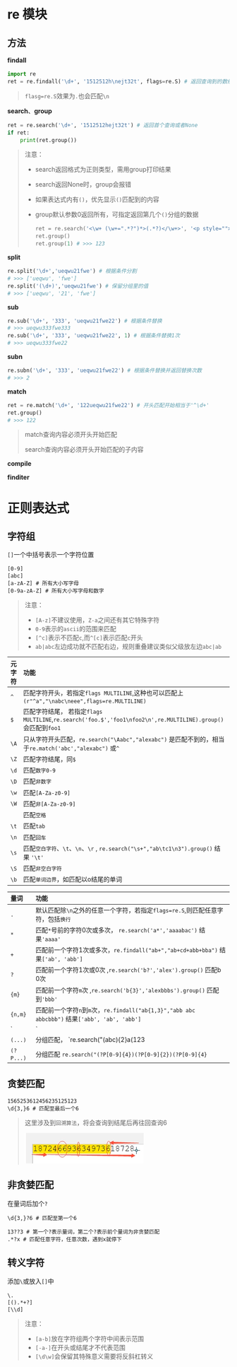 # re 模块

## 方法

**findall**

```python
import re
ret = re.findall('\d+', '1512512h\nejt32t', flags=re.S) # 返回查询到的数组
```

>   `flasg=re.S`效果为`.`也会匹配`\n`

**search**、**group**

```python
ret = re.search('\d+', '1512512hejt32t') # 返回首个查询或者None
if ret:
    print(ret.group())
```

>   注意：
>
>   -   search返回格式为正则类型，需用group打印结果
>
>   -   search返回None时，group会报错
>
>   -   如果表达式内有`()`，优先显示`()`匹配到的内容
>
>   -   group默认参数0返回所有，可指定返回第几个`()`分组的数据
>
>       ```python
>       ret = re.search('<\w+ (\w+=".*?")*>(.*?)</\w+>', '<p style="">123</p>', flags=re.S)
>       ret.group()
>       ret.group(1) # >>> 123
>       ```

**split**

```python
re.split('\d+','ueqwu21fwe') # 根据条件分割
# >>> ['ueqwu', 'fwe']
re.split('(\d+)','ueqwu21fwe') # 保留分组里的值
# >>> ['ueqwu', '21', 'fwe']
```

**sub**

```python
re.sub('\d+', '333', 'ueqwu21fwe22') # 根据条件替换
# >>> ueqwu333fwe333
re.sub('\d+', '333', 'ueqwu21fwe22', 1) # 根据条件替换1次
# >>> ueqwu333fwe22 
```

**subn**

```python
re.subn('\d+', '333', 'ueqwu21fwe22') # 根据条件替换并返回替换次数
# >>> 2
```

**match**

```python
ret = re.match('\d+', '122ueqwu21fwe22') # 开头匹配开始相当于'^\d+'
ret.group()
# >>> 122
```

>   match查询内容必须开头开始匹配
>
>   search查询内容必须开头开始匹配的子内容

**compile**

**finditer**

# 正则表达式

## 字符组

`[]`一个中括号表示一个字符位置

```
[0-9]
[abc]
[a-zA-Z] # 所有大小写字母
[0-9a-zA-Z] # 所有大小写字母和数字
```

>   注意：
>
>   -   `[A-z]`不建议使用，`Z-a`之间还有其它特殊字符
>   -   `0-9`表示的`ascii`的范围来匹配
>   -   `[^c]`表示不匹配`c`,而`^[c]`表示匹配`c`开头
>   -   `ab|abc`左边成功就不匹配右边，规则重叠建议类似父级放左边`abc|ab`

|元字符 |功能|
|:-     |:-|
|`^`    |匹配字符开头，若指定`flags MULTILINE`,这种也可以匹配上`(r"^a","\nabc\neee",flags=re.MULTILINE)`|
|`$`    |匹配字符结尾， 若指定`flags MULTILINE`,`re.search('foo.$','foo1\nfoo2\n',re.MULTILINE).group()` 会匹配到`foo1`|
|`\A`   |只从字符开头匹配，`re.search("\Aabc","alexabc")` 是匹配不到的，相当于`re.match('abc',"alexabc")` 或`^`|
|`\Z`   |匹配字符结尾，同`$` |
|`\d`   |匹配`数字0-9`|
|`\D`   |匹配`非数字`|
|`\w`   |匹配`[A-Za-z0-9]`|
|`\W`   |匹配`非[A-Za-z0-9]`|
|` `    |匹配`空格`|
|`\t`   |匹配`tab`|
|`\n`   |匹配`回车`|
|`\s`   |匹配`空白字符`、`\t`、`\n`、`\r` , `re.search("\s+","ab\tc1\n3").group()` 结果 `'\t'`|
|`\S`   |匹配`非空白字符`|
|`\b`   |匹配`单词边界`，如匹配以o结尾的单词|


|量词 |功能|
|:-     |:-|
|`.`    |默认匹配除`\n`之外的任意一个字符，若指定`flags=re.S`,则匹配任意字符，包括`换行`|
|`*`    |匹配`*`号前的字符0次或多次， `re.search('a*','aaaabac')`  结果`'aaaa'`|
|`+`    |匹配前一个字符1次或多次，`re.findall("ab+","ab+cd+abb+bba")` 结果`['ab', 'abb']`|
|`?`    |匹配前一个字符1次或0次 ,`re.search('b?','alex').group()` 匹配b 0次|
|`{m}`  |匹配前一个字符`m`次 ,`re.search('b{3}','alexbbbs').group()`  匹配到`'bbb'`|
|`{n,m}`|匹配前一个字符`n`到`m`次，`re.findall("ab{1,3}","abb abc abbcbbb")` 结果`['abb', 'ab', 'abb']`|
|`|`    | 或 |
|`(...)`|分组匹配， `re.search("(abc){2}a(123|45)", "abcabca456c").group()` 结果为`'abcabca45'`|
|`(?P...)` |分组匹配 `re.search("(?P[0-9]{4})(?P[0-9]{2})(?P[0-9]{4}`|

## 贪婪匹配

```
1565253612456235125123
\d{3,}6 # 匹配至最后一个6
```

>   这里涉及到`回溯算法`，将会查询到结尾后再往回查询6
>
>   ![](../img/20200922222355.png)

## 非贪婪匹配

在量词后加个`?`


```
\d{3,}?6 # 匹配至第一个6
```

```
13??3 # 第一个?表示量词，第二个?表示前个量词为非贪婪匹配
.*?x # 匹配任意字符，任意次数，遇到x就停下
```

## 转义字符

添加`\`或放入`[]`中

```
\.
[().*+?]
[\\d]
```

>   注意：
>
>   -   `[a-b]`放在字符组两个字符中间表示范围
>   -   `[-a-]`在开头或结尾才不代表范围
>   -   `[\d\w]`会保留其特殊意义需要将反斜杠转义


